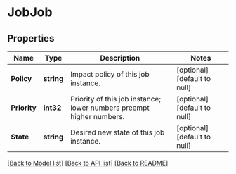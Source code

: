 # JobJob

## Properties
Name | Type | Description | Notes
------------ | ------------- | ------------- | -------------
**Policy** | **string** | Impact policy of this job instance. | [optional] [default to null]
**Priority** | **int32** | Priority of this job instance; lower numbers preempt higher numbers. | [optional] [default to null]
**State** | **string** | Desired new state of this job instance. | [optional] [default to null]

[[Back to Model list]](../README.md#documentation-for-models) [[Back to API list]](../README.md#documentation-for-api-endpoints) [[Back to README]](../README.md)


